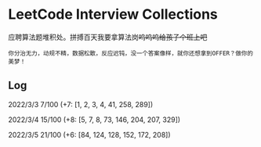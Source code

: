 # LeetCode Interview Collections

应聘算法题堆积处。拼搏百天我要拿算法岗~~呜呜呜给孩子个班上吧~~

`你分治无力，动规不精，数据松散，反应迟钝，没一个答案像样，就你还想拿到OFFER？做你的美梦！`

## Log
2022/3/3 7/100 (+7: [1, 2, 3, 4, 41, 258, 289])  

2022/3/4 15/100 (+8: [5, 7, 8, 73, 146, 204, 207, 329])  

2022/3/5 21/100 (+6: [84, 124, 128, 152, 172, 208])

